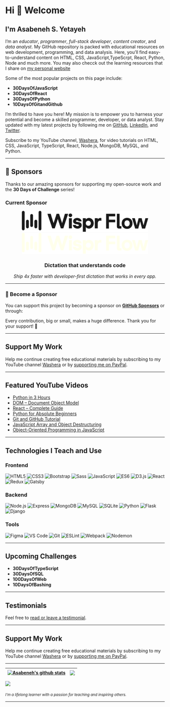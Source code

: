 
# Hi 👋 Welcome

## I'm Asabeneh S. Yetayeh

I’m an _educator_, _programmer_, _full-stack developer_, _content creator_, and _data analyst_. My GitHub repository is packed with educational resources on web development, programming, and data analysis. Here, you’ll find easy-to-understand content on HTML, CSS, JavaScript,TypeScrpt, React, Python, Node and much more. You may also checck out the learning resources that I share on [my personal website](https://www.asabeneh.com)

Some of the most popular projects on this page include:

- **30DaysOfJavaScript**
- **30DaysOfReact**
- **30DaysOfPython**
- **10DaysOfGitandGithub**

I’m thrilled to have you here! My mission is to empower you to harness your potential and become a skilled programmer, developer, or data analyst. Stay updated with my latest projects by following me on [GitHub](https://github.com/Asabeneh), [LinkedIn](https://www.linkedin.com/in/asabeneh), and [Twitter](https://twitter.com/Asabeneh).

Subscribe to my YouTube channel, [Washera](https://www.youtube.com/channel/UC7PNRuno1rzYPb1xLa4yktw), for video tutorials on HTML, CSS, JavaScript, TypeScript, React, Node.js, MongoDB, MySQL, and Python.

---

## 💖 Sponsors

Thanks to our amazing sponsors for supporting my open-source work and the **30 Days of Challenge** series!

### Current Sponsor


<p align="center">
  <a href="https://ref.wisprflow.ai/MPMzRGE" target="_blank">
    <!-- Light mode -->
    <img src="https://raw.githubusercontent.com/Asabeneh/asabeneh/master/images/Wispr_Flow-logo.png#gh-light-mode-only" width="400px" alt="Wispr Flow Logo" title="Wispr Flow" />
    <!-- Dark mode -->
    <img src="https://raw.githubusercontent.com/Asabeneh/asabeneh/master/images/Wispr_Flow-Logo-white.png#gh-dark-mode-only" width="400px" alt="Wispr Flow Logo" title="Wispr Flow" />
  </a>
</p>


<h3 align="center">Dictation that understands code</h3>
<p align="center">
  <em>Ship 4x faster with developer-first dictation that works in every app.</em>
</p>

---

### 🙌 Become a Sponsor

You can support this project by becoming a sponsor on **[GitHub Sponsors](https://github.com/sponsors/asabeneh)** or through:

Every contribution, big or small, makes a huge difference. Thank you for your support! 🌟

---

## Support My Work

Help me continue creating free educational materials by subscribing to my YouTube channel [Washera](https://www.youtube.com/channel/UC7PNRuno1rzYPb1xLa4yktw) or by [supporting me on PayPal](https://www.paypal.me/asabeneh).

---

## Featured YouTube Videos

- [Python in 3 Hours](https://www.youtube.com/watch?v=OCCWZheOesI&ab_channel=Washera)
- [DOM – Document Object Model](https://www.youtube.com/watch?v=eYcB-1SCVMQ&ab_channel=Washera)
- [React – Complete Guide](https://www.youtube.com/watch?v=7DxegtOZSVE&list=PLbvhRHYrmshT4whicja6Njt6MLPK4tWOK&ab_channel=Washera)
- [Python for Absolute Beginners](https://www.youtube.com/watch?v=LHRn9NMNBCQ&list=PLbvhRHYrmshRFWUrS6x2LgeE4CMte_m5K&ab_channel=Washera)
- [Git and GitHub Tutorial](https://www.youtube.com/watch?v=9cCApTLb_Io&list=PLbvhRHYrmshSCAHZbibqh_px_LxnU54dk&ab_channel=Washera)
- [JavaScript Array and Object Destructuring](https://www.youtube.com/watch?v=GItIBTI1jv8&t=2s&ab_channel=Washera)
- [Object-Oriented Programming in JavaScript](https://www.youtube.com/watch?v=M_wYYE2F5os&t=472s&ab_channel=Washera)

---

## Technologies I Teach and Use

### Frontend

<div>
  <img src ="./images/html-5.svg" alt="HTML5" width="3%" title='HTML5'/>
  <img src ="./images/css-3.svg" alt="CSS3" width="3%" title='CSS3'/>
  <img src ="./images/bootstrap.svg" alt="Bootstrap" width="4%" title='Bootstrap'/>
  <img src ="./images/sass.svg" alt="Sass" width="4%" title='Sass'/>
  <img src ="./images/javascript.svg" alt="JavaScript" width="4%" title='JavaScript'/>
  <img src ="./images/es6.svg" alt="ES6" width="4%" title='ES6'/>
  <img src ="./images/d3.svg" alt="D3.js" width="4%" title='D3.js'/>
  <img src ="./images/react.svg" alt="React" width="4%" title='React'/>
  <img src ="./images/redux.svg" alt="Redux" width="4%" title='Redux'/>
  <img src ="./images/gatsby.svg" alt="Gatsby" width="4%" title='Gatsby'/>
</div>

### Backend

<div>
  <img src ="./images/nodejs.svg" alt="Node.js" width="5%" title='Node.js'/>
  <img src ="./images/express.svg" alt="Express" width="5%" title='Express'/>
  <img src ="./images/mongodb.svg" alt="MongoDB" width="5%" title='MongoDB'/>
  <img src ="./images/mysql.svg" alt="MySQL" width="5%" title='MySQL'/>
  <img src ="./images/sqlite.svg" alt="SQLite" width="5%" title='SQLite'/>
  <img src ="./images/python.svg" alt="Python" width="5%" title='Python'/>
  <img src ="./images/flask.svg" alt="Flask" width="5%" title='Flask'/>
  <img src ="./images/django.svg" alt="Django" width="5%" title='Django'/>
</div>

### Tools

<div>
  <img src ="./images/figma.svg" alt="Figma" width="5%" title='Figma'/>
  <img src ="./images/visual-studio-code.svg" alt="VS Code" width="5%" title='Visual Studio Code'/>
  <img src ="./images/git.svg" alt="Git" width="5%" title='Git'/>
  <img src ="./images/eslint.svg" alt="ESLint" width="5%" title='ESLint'/>
  <img src ="./images/webpack.svg" alt="Webpack" width="5%" title='Webpack'/>
  <img src ="./images/nodemon.svg" alt="Nodemon" width="5%" title='Nodemon'/>
</div>

---

## Upcoming Challenges

- **30DaysOfTypeScript**
- **30DaysOfSQL**
- **100DaysOfWeb**
- **10DaysOfBashing**

---

## Testimonials

Feel free to [read or leave a testimonial](https://www.asabeneh.com/).

---

## Support My Work

Help me continue creating free educational materials by subscribing to my YouTube channel [Washera](https://www.youtube.com/channel/UC7PNRuno1rzYPb1xLa4yktw) or by [supporting me on PayPal](https://www.paypal.me/asabeneh).

---

| <a href="https://github.com/asabeneh/github-readme-stats"><img align="center" src="https://github-readme-stats.vercel.app/api?username=asabeneh&show_icons=true&include_all_commits=true&theme=buefy&hide_border=true" alt="Asabeneh's github stats" /></a> | <a href="https://github.com/asabeneh/github-readme-stats"><img align="center" src="https://github-readme-stats.vercel.app/api/top-langs/?username=asabeneh&layout=compact&theme=buefy&hide_border=true" /></a> |
| ------------- | ------------- |

![](https://komarev.com/ghpvc/?username=asabeneh&color=green)

<small><em>I’m a lifelong learner with a passion for teaching and inspiring others.</em></small>

---
